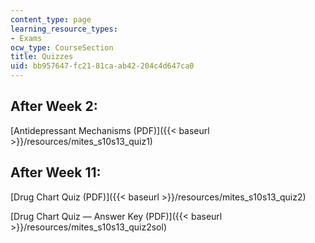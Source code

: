 ```yaml
---
content_type: page
learning_resource_types:
- Exams
ocw_type: CourseSection
title: Quizzes
uid: bb957647-fc21-81ca-ab42-204c4d647ca0
---
```


After Week 2: 
--------------

[Antidepressant Mechanisms (PDF)]({{< baseurl >}}/resources/mites_s10s13_quiz1)

After Week 11:
--------------

[Drug Chart Quiz (PDF)]({{< baseurl >}}/resources/mites_s10s13_quiz2)

[Drug Chart Quiz — Answer Key (PDF)]({{< baseurl >}}/resources/mites_s10s13_quiz2sol)